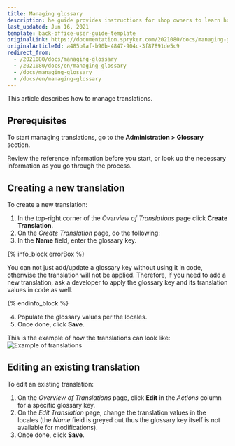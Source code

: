 ```yaml
---
title: Managing glossary
description: he guide provides instructions for shop owners to learn how to create and handle information in different languages in the Back Office.
last_updated: Jun 16, 2021
template: back-office-user-guide-template
originalLink: https://documentation.spryker.com/2021080/docs/managing-glossary
originalArticleId: a485b9af-b90b-4847-904c-3f87891de5c9
redirect_from:
  - /2021080/docs/managing-glossary
  - /2021080/docs/en/managing-glossary
  - /docs/managing-glossary
  - /docs/en/managing-glossary
---
```


This article describes how to manage translations.

## Prerequisites

To start managing translations, go to the **Administration&nbsp;<span aria-label="and then">></span> Glossary** section.

Review the reference information before you start, or look up the necessary information as you go through the process.

## Creating a new translation

To create a new translation:

1. In the top-right corner of the *Overview of Translations* page click **Create Translation**.
2. On the *Create Translation* page, do the following:
3. In the **Name** field, enter the glossary key.

{% info_block errorBox %}

You can not just add/update a glossary key without using it in code, otherwise the translation will not be applied. Therefore, if you need to add a new translation, ask a developer to apply the glossary key and its translation values in code as well.

{% endinfo_block %}

4. Populate the glossary values per the locales.
5. Once done, click **Save**.

This is the example of how the translations can look like:
![Example of translations](https://spryker.s3.eu-central-1.amazonaws.com/docs/User+Guides/Back+Office+User+Guides/Glossary/Managing+Glossary/managing-glossary.png)

## Editing an existing translation

To edit an existing translation:

1. On the *Overview of Translations* page, click **Edit** in the _Actions_ column for a specific glossary key.
2. On the *Edit Translation* page, change the translation values in the locales (the *Name* field is greyed out thus the glossary key itself is not available for modifications).
3. Once done, click **Save**.
